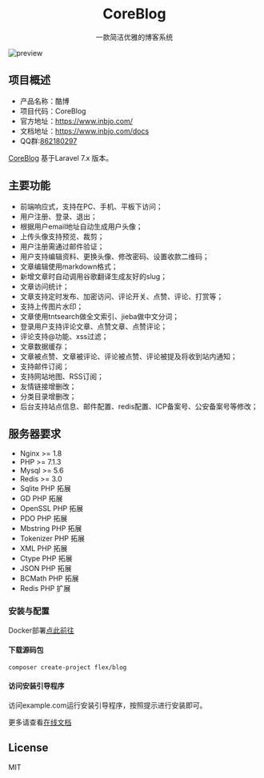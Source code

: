 <h1 align="center"> CoreBlog </h1>

<p align="center">一款简洁优雅的博客系统</p>

![preview](https://raw.githubusercontent.com/inbjo/CoreBlog/master/public/images/preview.png)

## 项目概述

* 产品名称：酷博
* 项目代码：CoreBlog
* 官方地址：https://www.inbjo.com/
* 文档地址：https://www.inbjo.com/docs
* QQ群:[862180297](https://jq.qq.com/?_wv=1027&k=5l6VXeo)

[CoreBlog](https://github.com/inbjo/CoreBlog) 基于Laravel 7.x 版本。

## 主要功能
* 前端响应式，支持在PC、手机、平板下访问；
* 用户注册、登录、退出；
* 根据用户email地址自动生成用户头像；
* 上传头像支持预览、裁剪；
* 用户注册需通过邮件验证；
* 用户支持编辑资料、更换头像、修改密码、设置收款二维码；
* 文章编辑使用markdown格式；
* 新增文章时自动调用谷歌翻译生成友好的slug；
* 文章访问统计；
* 文章支持定时发布、加密访问、评论开关、点赞、评论、打赏等；
* 支持上传图片水印；
* 文章使用tntsearch做全文索引、jieba做中文分词；
* 登录用户支持评论文章、点赞文章、点赞评论；
* 评论支持@功能、xss过滤；
* 文章数据缓存；
* 文章被点赞、文章被评论、评论被点赞、评论被提及将收到站内通知；
* 支持邮件订阅；
* 支持网站地图、RSS订阅；
* 友情链接增删改；
* 分类目录增删改；
* 后台支持站点信息、邮件配置、redis配置、ICP备案号、公安备案号等修改；

## 服务器要求
* Nginx >= 1.8
* PHP >= 7.1.3
* Mysql >= 5.6
* Redis >= 3.0
* Sqlite PHP 拓展
* GD PHP 拓展
* OpenSSL PHP 拓展
* PDO PHP 拓展
* Mbstring PHP 拓展
* Tokenizer PHP 拓展
* XML PHP 拓展
* Ctype PHP 拓展
* JSON PHP 拓展
* BCMath PHP 拓展
* Redis PHP 扩展

### 安装与配置
Docker部署[点此前往](https://github.com/inbjo/CoreBlog-Docker)

#### 下载源码包
```
composer create-project flex/blog 
```

#### 访问安装引导程序
访问example.com运行安装引导程序，按照提示进行安装即可。

更多请查看[在线文档](https://www.inbjo.com/docs)

## License
MIT
